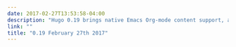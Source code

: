 ```yaml
---
date: 2017-02-27T13:53:58-04:00
description: "Hugo 0.19 brings native Emacs Org-mode content support, and Hugo has its own Twitter account"
link: ""
title: "0.19 February 27th 2017"
---
```

